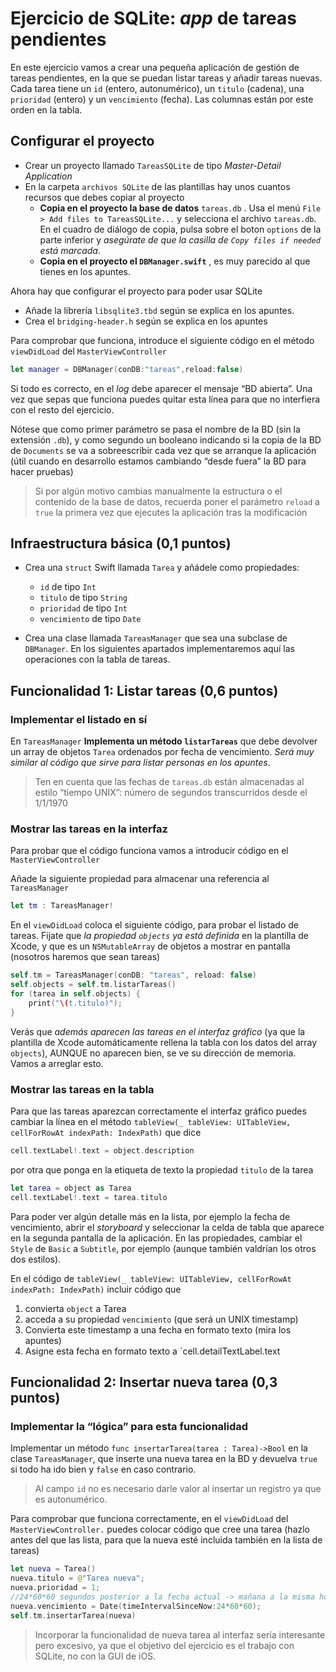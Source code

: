 # Ejercicio de SQLite: *app* de tareas pendientes

En este ejercicio vamos a crear una pequeña aplicación de gestión de tareas pendientes, en la que se puedan listar tareas y añadir tareas nuevas. Cada tarea tiene un `id` (entero, autonumérico), un `titulo` (cadena), una `prioridad` (entero) y un `vencimiento` (fecha). Las columnas están por este orden en la tabla.

## Configurar el proyecto

- Crear un proyecto llamado `TareasSQLite` de tipo *Master-Detail Application*
- En la carpeta `archivos SQLite` de las plantillas hay unos cuantos recursos que debes copiar al proyecto
	- **Copia en el proyecto la base de datos** `tareas.db` . Usa el menú `File > Add files to TareasSQLite...` y selecciona el archivo `tareas.db`. En el cuadro de diálogo de copia, pulsa sobre el boton `options` de la parte inferior y *asegúrate de que la casilla de `Copy files if needed` está marcada*.
	- **Copia en el proyecto el `DBManager.swift`** , es muy parecido al que tienes en los apuntes.

Ahora hay que configurar el proyecto para poder usar SQLite   

- Añade la librería `libsqlite3.tbd` según se explica en los apuntes.
- Crea el `bridging-header.h` según se explica en los apuntes

Para comprobar que funciona, introduce el siguiente código en el  método `viewDidLoad` del `MasterViewController`  

```swift
let manager = DBManager(conDB:"tareas",reload:false)
```

Si todo es correcto, en el *log* debe aparecer el mensaje “BD abierta”. Una vez que sepas que funciona puedes quitar esta línea para que no interfiera con el resto del ejercicio.

Nótese que como primer parámetro se pasa el nombre de la BD (sin la extensión `.db`), y como segundo un booleano indicando si la copia de la BD de `Documents` se va a sobreescribir cada vez que se arranque la aplicación (útil cuando en desarrollo estamos cambiando “desde fuera” la BD para hacer pruebas)

> Si por algún motivo cambias manualmente la estructura o el contenido de la base de datos, recuerda poner el parámetro `reload` a `true` la primera vez que ejecutes la aplicación tras la modificación

## Infraestructura básica (0,1 puntos)

 - Crea una `struct` Swift llamada `Tarea` y añádele como propiedades:
	- `id` de tipo `Int`
	- `titulo` de tipo `String`
	- `prioridad` de tipo `Int`
	- `vencimiento` de tipo `Date`

- Crea una clase llamada `TareasManager` que sea una subclase de `DBManager`. En los siguientes apartados implementaremos aquí las operaciones con la tabla de tareas.

## Funcionalidad 1: Listar tareas (0,6 puntos)

### Implementar el listado en sí

En `TareasManager`  **Implementa un método `listarTareas`** que debe devolver un array de objetos `Tarea` ordenados por fecha de vencimiento. *Será muy similar al código que sirve para listar personas en los apuntes*.

> Ten en cuenta que las fechas de `tareas.db` están almacenadas al estilo “tiempo UNIX”: número de segundos transcurridos desde el 1/1/1970

### Mostrar las tareas en la interfaz

Para probar que el código funciona vamos a introducir código en el `MasterViewController`

Añade la siguiente propiedad para almacenar una referencia al `TareasManager` 


```swift
let tm : TareasManager!
```


En el `viewDidLoad` coloca el siguiente código, para probar el listado de tareas. Fijate que *la propiedad `objects` ya está definida* en la plantilla de Xcode, y que es un `NSMutableArray` de objetos a mostrar en pantalla (nosotros haremos que sean tareas)

```swift
self.tm = TareasManager(conDB: "tareas", reload: false)
self.objects = self.tm.listarTareas()
for (tarea in self.objects) {
    print("\(t.titulo)");
}
```

Verás que *además aparecen las tareas en el interfaz gráfico* (ya que la plantilla de Xcode automáticamente rellena la tabla con los datos del array `objects`), AUNQUE no aparecen bien, se ve su dirección de memoria. Vamos a arreglar esto.
 
### Mostrar las tareas en la tabla

Para que las tareas aparezcan correctamente el interfaz  gráfico puedes cambiar la línea en el método `tableView(_ tableView: UITableView, cellForRowAt indexPath: IndexPath)` que dice

```swift
cell.textLabel!.text = object.description
```

por otra que ponga en la etiqueta de texto la propiedad `titulo` de la tarea

```swift
let tarea = object as Tarea
cell.textLabel!.text = tarea.titulo
```

Para poder ver algún detalle más en la lista, por ejemplo la fecha de vencimiento, abrir el *storyboard* y seleccionar la celda de tabla que aparece en la segunda pantalla de la aplicación. En las propiedades, cambiar el `Style` de `Basic` a `Subtitle`, por ejemplo (aunque también valdrían los otros dos estilos).

En el código de `tableView(_ tableView: UITableView, cellForRowAt indexPath: IndexPath)` incluir código que

1. convierta `object` a Tarea
2. acceda a su propiedad `vencimiento` (que será un UNIX timestamp)
3. Convierta este timestamp a una fecha en formato texto (mira los apuntes)
4. Asigne esta fecha en formato texto a `cell.detailTextLabel.text

## Funcionalidad 2: Insertar nueva tarea (0,3 puntos)

### Implementar la “lógica” para esta funcionalidad

Implementar un método `func insertarTarea(tarea : Tarea)->Bool` en la clase `TareasManager`, que inserte una nueva tarea en la BD y devuelva `true` si todo ha ido bien y `false` en caso contrario.

> Al campo `id` no es necesario darle valor al insertar un registro ya que es autonumérico.

Para comprobar que funciona correctamente, en el `viewDidLoad` del `MasterViewController.` puedes colocar código que cree una tarea (hazlo antes del que las lista, para que la nueva esté incluida también en la lista de tareas)

```swift
let nueva = Tarea()
nueva.titulo = @"Tarea nueva";
nueva.prioridad = 1;
//24*60*60 segundos posterior a la fecha actual -> mañana a la misma hora
nueva.vencimiento = Date(timeIntervalSinceNow:24*60*60);
self.tm.insertarTarea(nueva)
```

> Incorporar la funcionalidad de nueva tarea al interfaz sería interesante pero excesivo, ya que el objetivo del ejercicio es el trabajo con SQLite, no con la GUI de iOS.